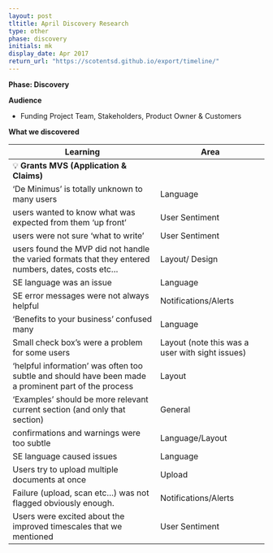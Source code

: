 ```yaml
---
layout: post
tltitle: April Discovery Research
type: other
phase: discovery
initials: mk
display_date: Apr 2017
return_url: "https://scotentsd.github.io/export/timeline/"
---
```


**Phase: Discovery**

**Audience**
- Funding Project Team, Stakeholders, Product Owner & Customers

**What we discovered**

Learning | Area
--- | ---
  💡  **Grants MVS (Application & Claims)** | 	
‘De Minimus’ is totally unknown to many users	| Language
users wanted to know what was expected from them ‘up front’	| User Sentiment
users were not sure ‘what to write’	| User Sentiment
users found the MVP did not handle the varied formats that they entered numbers, dates, costs etc…	| Layout/ Design
SE language was an issue	| Language
SE error messages were not always helpful	| Notifications/Alerts
‘Benefits to your business’ confused many	| Language
Small check box’s were a problem for some users	| Layout (note this was a user with sight issues)
‘helpful information’ was often too subtle and should have been made a prominent part of the process	| Layout
‘Examples’ should be more relevant current section (and only that section)	| General
confirmations and warnings were too subtle	| Language/Layout
SE language caused issues	| Language
Users try to upload multiple documents at once	| Upload
Failure (upload, scan etc…) was not flagged obviously enough.	| Notifications/Alerts
Users were excited about the improved timescales that we mentioned	| User Sentiment







<!--more-->
